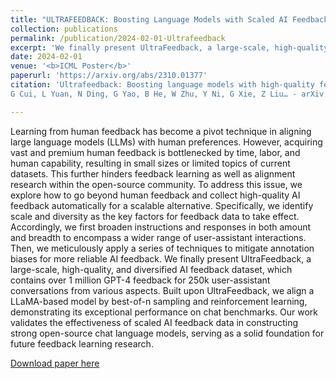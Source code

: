 ```yaml
---
title: "ULTRAFEEDBACK: Boosting Language Models with Scaled AI Feedback"
collection: publications
permalink: /publication/2024-02-01-Ultrafeedback
excerpt: 'We finally present UltraFeedback, a large-scale, high-quality, and diversified AI feedback dataset, which contains over 1 million GPT-4 feedback for 250k user-assistant conversations from various aspects. Built upon UltraFeedback, we align a LLaMA-based model by best-of-n sampling and reinforcement learning, demonstrating its exceptional performance on chat benchmarks.'
date: 2024-02-01
venue: '<b>ICML Poster</b>'
paperurl: 'https://arxiv.org/abs/2310.01377'
citation: 'Ultrafeedback: Boosting language models with high-quality feedback
G Cui, L Yuan, N Ding, G Yao, B He, W Zhu, Y Ni, G Xie, Z Liu… - arXiv preprint arXiv:2310.01377, 2023'

---
```


Learning from human feedback has become a pivot technique in aligning large language models (LLMs) with human preferences. However, acquiring vast and premium human feedback is bottlenecked by time, labor, and human capability, resulting in small sizes or limited topics of current datasets. This further hinders feedback learning as well as alignment research within the open-source community. To address this issue, we explore how to go beyond human feedback and collect high-quality AI feedback automatically for a scalable alternative. Specifically, we identify scale and diversity as the key factors for feedback data to take effect. Accordingly, we first broaden instructions and responses in both amount and breadth to encompass a wider range of user-assistant interactions. Then, we meticulously apply a series of techniques to mitigate annotation biases for more reliable AI feedback. We finally present UltraFeedback, a large-scale, high-quality, and diversified AI feedback dataset, which contains over 1 million GPT-4 feedback for 250k user-assistant conversations from various aspects. Built upon UltraFeedback, we align a LLaMA-based model by best-of-n sampling and reinforcement learning, demonstrating its exceptional performance on chat benchmarks. Our work validates the effectiveness of scaled AI feedback data in constructing strong open-source chat language models, serving as a solid foundation for future feedback learning research.

[Download paper here](https://arxiv.org/abs/2310.01377)

